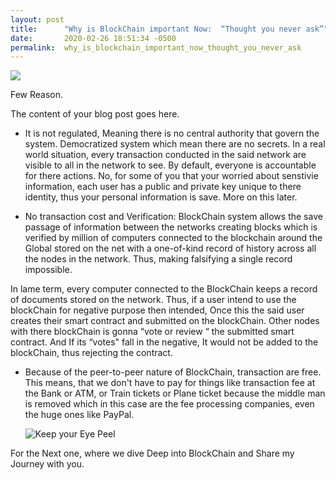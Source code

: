 ```yaml
---
layout: post
title:      "Why is BlockChain important Now:  “Thought you never ask”"
date:       2020-02-26 18:51:34 -0500
permalink:  why_is_blockchain_important_now_thought_you_never_ask
---
```



![](https://media.giphy.com/media/Xtg9ygGsjvouF7vZ1w/giphy.gif)





Few Reason. 

The content of your blog post goes here.


*  It is not regulated, Meaning there is no central authority that govern the system. Democratized system which mean there are no secrets. In a real world situation, every transaction  conducted in the said network are visible to all in the network to see. By default, everyone is accountable for there actions. No, for some of you that your worried about senstivie information, each user has a public and private key unique to there identity, thus your personal information is save. More on this later. 

*  No transaction cost and Verification:  BlockChain system allows the  save passage of information between the networks creating blocks which is verified by million of computers connected to the blockchain around the Global  stored on the net with a one-of-kind record of history across all the nodes in the network. Thus, making falsifying a single record impossible. 
 
 In lame term, every computer connected to the BlockChain keeps a record of documents stored on the network. Thus, if  a user intend to use the blockChain for  negative purpose then intended, Once this the said user creates  their smart contract and submitted on the blockChain. Other nodes with there blockChain is gonna “vote or review “ the submitted smart contract. And If its “votes" fall in the negative, It would not 
be added to the blockChain, thus rejecting the contract.

*  Because of the peer-to-peer nature of BlockChain, transaction are free. This means, that we don't have to pay for things like transaction fee at the Bank or ATM, or  Train tickets or Plane ticket because the middle man is removed which in this case are the fee processing companies, even the huge ones like PayPal. 

 
    ![Keep your Eye Peel](https://media.giphy.com/media/1WYdSUcb0o64g/giphy.gif)
		
	

For the Next one, where we dive Deep into BlockChain and Share my Journey with you. 


